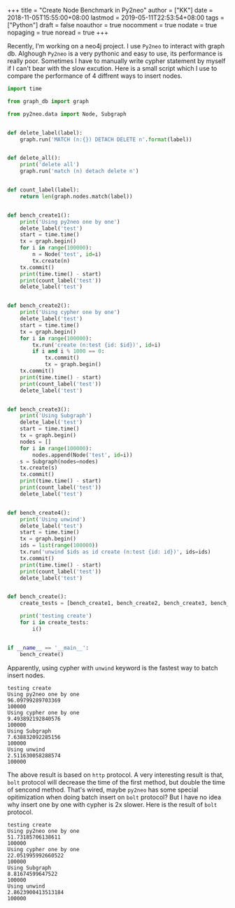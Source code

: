 +++
title = "Create Node Benchmark in Py2neo"
author = ["KK"]
date = 2018-11-05T15:55:00+08:00
lastmod = 2019-05-11T22:53:54+08:00
tags = ["Python"]
draft = false
noauthor = true
nocomment = true
nodate = true
nopaging = true
noread = true
+++

Recently, I'm working on a neo4j project. I use `Py2neo` to interact with graph db. Alghough `Py2neo` is a very pythonic and easy to use, its performance is really poor. Sometimes I have to manually write cypher statement by myself if I can't bear with the slow excution. Here is a small script which I use to compare the performance of 4 diffrent ways to insert nodes.

```python
import time

from graph_db import graph

from py2neo.data import Node, Subgraph


def delete_label(label):
    graph.run('MATCH (n:{}) DETACH DELETE n'.format(label))


def delete_all():
    print('delete all')
    graph.run('match (n) detach delete n')


def count_label(label):
    return len(graph.nodes.match(label))


def bench_create1():
    print('Using py2neo one by one')
    delete_label('test')
    start = time.time()
    tx = graph.begin()
    for i in range(100000):
        n = Node('test', id=i)
        tx.create(n)
    tx.commit()
    print(time.time() - start)
    print(count_label('test'))
    delete_label('test')


def bench_create2():
    print('Using cypher one by one')
    delete_label('test')
    start = time.time()
    tx = graph.begin()
    for i in range(100000):
        tx.run('create (n:test {id: $id})', id=i)
        if i and i % 1000 == 0:
            tx.commit()
            tx = graph.begin()
    tx.commit()
    print(time.time() - start)
    print(count_label('test'))
    delete_label('test')


def bench_create3():
    print('Using Subgraph')
    delete_label('test')
    start = time.time()
    tx = graph.begin()
    nodes = []
    for i in range(100000):
        nodes.append(Node('test', id=i))
    s = Subgraph(nodes=nodes)
    tx.create(s)
    tx.commit()
    print(time.time() - start)
    print(count_label('test'))
    delete_label('test')


def bench_create4():
    print('Using unwind')
    delete_label('test')
    start = time.time()
    tx = graph.begin()
    ids = list(range(100000))
    tx.run('unwind $ids as id create (n:test {id: id})', ids=ids)
    tx.commit()
    print(time.time() - start)
    print(count_label('test'))
    delete_label('test')


def bench_create():
    create_tests = [bench_create1, bench_create2, bench_create3, bench_create4]

    print('testing create')
    for i in create_tests:
        i()


if __name__ == '__main__':
    bench_create()
```

Apparently, using cypher with `unwind` keyword is the fastest way to batch insert nodes.

```text
testing create
Using py2neo one by one
96.09799289703369
100000
Using cypher one by one
9.493892192840576
100000
Using Subgraph
7.638832092285156
100000
Using unwind
2.511630058288574
100000
```

The above result is based on `http` protocol. A very interesting result is that, `bolt` protocol will decrease the time of the first method, but double the time of sencond method. That's wired, maybe `py2neo` has some special opitimization when doing batch insert on `bolt` protocol? But I have no idea why insert one by one with cypher is 2x slower. Here is the result of `bolt` protocol.

```text
testing create
Using py2neo one by one
51.73185706138611
100000
Using cypher one by one
22.051995992660522
100000
Using Subgraph
8.81674599647522
100000
Using unwind
2.8623900413513184
100000
```
